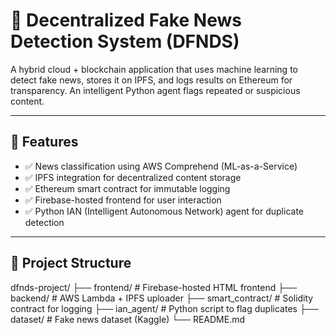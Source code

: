 # 🧠 Decentralized Fake News Detection System (DFNDS)

A hybrid cloud + blockchain application that uses machine learning to detect fake news, stores it on IPFS, and logs results on Ethereum for transparency. An intelligent Python agent flags repeated or suspicious content.

---

## 📌 Features

- ✅ News classification using AWS Comprehend (ML-as-a-Service)
- ✅ IPFS integration for decentralized content storage
- ✅ Ethereum smart contract for immutable logging
- ✅ Firebase-hosted frontend for user interaction
- ✅ Python IAN (Intelligent Autonomous Network) agent for duplicate detection

---

## 🧱 Project Structure
dfnds-project/
├── frontend/ # Firebase-hosted HTML frontend
├── backend/ # AWS Lambda + IPFS uploader
├── smart_contract/ # Solidity contract for logging
├── ian_agent/ # Python script to flag duplicates
├── dataset/ # Fake news dataset (Kaggle)
└── README.md